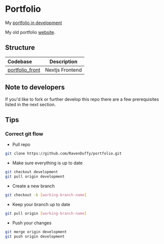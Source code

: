 # Portfolio

My [portfolio in development](http://188.166.151.14/)

My old portfolio [website](ravenduffy.io).

## Structure

| Codebase                           |   Description   |
| :--------------------------------- | :-------------: |
| [portfolio_front](portfolio_front) | Nextjs Frontend |

## Note to developers

If you'd like to fork or further develop this repo there are a few prerequisites listed in the next section.

## Tips

### Correct git flow

- Pull repo

```bash
git clone https://github.com/RavenDuffy/portfolio.git
```

- Make sure everything is up to date

```bash
git checkout development
git pull origin development
```

- Create a new branch

```bash
git checkout -b [working-branch-name]
```

- Keep your branch up to date

```bash
git pull origin [working-branch-name]
```

- Push your changes

```bash
git merge origin development
git push origin development
```
